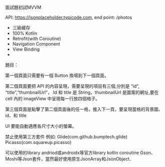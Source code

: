 面試題初試MVVM

API: https://jsonplaceholder.typicode.com, end point: /photos

-  三級緩存
- 100% Kotlin
- Retrofit(with Coroutine)
- Navigation Component
- View Binding
- 



題目：

第一個頁面只需要有一個 Button 換場到下一個頁面。

第二個頁面要把 API 的內容呈現，需要呈現的項目有三個,分別是 “id”, “title”,“thumbnailUrl”，
Id 和 title 是 String，thumbnailUrl 是圖案的網址,要在 cell 內的 imageView 中呈現每一行放四個格子。

第三個頁面是點擊了第二個頁面後的任一格，推入下一頁，要呈現當格的背景圖、id、和 title

UI 要能自動適應各尺寸大小的螢幕。

禁止使用第三方套件
例如:
Glide(com.github.bumptech.glide)
Picasso(com.squareup.picasso)

可以使用的library
andriod或androidx等官方library
kotlin coroutine 
Gson、Moshi等Json套件，當然最好使用原生JsonArray和JsonObject．
